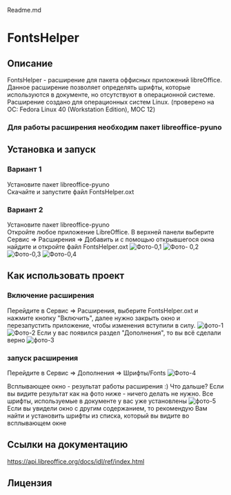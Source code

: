 Readme.md
# FontsHelper
## Описание
FontsHelper - расширение для пакета оффисных приложений libreOffice. Данное расширение позволяет определять шрифты, которые используются в документе, но отсутствуют в операционной системе. Расширение создано для операционных систем Linux. (проверено на ОС: Fedora Linux 40 (Workstation Edition), МОС 12)
### Для работы расширения необходим пакет libreoffice-pyuno

## Установка и запуск
### Вариант 1
Установите пакет libreoffice-pyuno  
Скачайте и запустите файл FontsHelper.oxt
### Вариант 2 
Установите пакет libreoffice-pyuno  
Откройте любое приложение LibreOffice. В верхней панели выберите Сервис => Расширения => Добавить и с помощью открывшегося окна найдите и откройте файл FontsHelper.oxt
![Фото-0,1](https://github.com/user-attachments/assets/0fd6a4f4-d262-4d0a-acc2-f1dc5475d37f)
![Фото- 0,2](https://github.com/user-attachments/assets/503281d1-05f1-4797-a3e4-132054489d62)
![Фото-0,3](https://github.com/user-attachments/assets/3af959ee-9517-49f6-be79-5ad10169129c)
![Фото-0,4](https://github.com/user-attachments/assets/c1b69b14-5277-43ff-8e46-b1077f39d870)

## Как использовать проект 
### Включение расширения
Перейдите в Сервис => Расширения, выберите FontsHelper.oxt и нажмите кнопку "Включить", далее нужно закрыть окно и перезапустить приложение, чтобы изменения вступили в силу.
![фото-1](https://github.com/user-attachments/assets/334bd425-070d-4a4b-a552-d7c2d0bc99a6) ![Фото-2](https://github.com/user-attachments/assets/b31a0a72-a104-4e14-b5a2-da4fc010e2b0)
Если у вас появился раздел "Дополнения", то вы всё сделали верно
![фото-3](https://github.com/user-attachments/assets/8bf94026-ecca-4ef2-9c0c-678805d9a609)

### запуск расширения
Перейдите в Сервис => Дополнения => Шрифты/Fonts
![Фото-4](https://github.com/user-attachments/assets/cbc128de-5de0-4386-a06c-8ba6d7896ef8)

Всплывающее окно - результат работы расширения :)
Что дальше?
Если вы видите результат как на фото ниже - ничего делать не нужно. Все шрифты, используемые в документе у вас уже установлены
![фото-5](https://github.com/user-attachments/assets/cf5233b1-473e-4768-b957-28ac2690e7a2)
Если вы увидели окно с другим содержанием, то рекомендую Вам найти и установить шрифты из списка, который вы видите во всплывающем окне

## Ссылки на документацию
https://api.libreoffice.org/docs/idl/ref/index.html
## Лицензия

